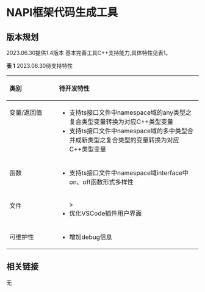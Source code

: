 # NAPI框架代码生成工具

## 版本规划

2023.06.30提供1.4版本 基本完善工具C++支持能力,具体特性见表1。

**表 1**  2023.06.30待支持特性

<a name="table143385853320"></a>

<table><thead align="left"><tr id="row53375863312"><th class="cellrowborder" valign="top" width="25%" id="mcps1.2.3.1.1"><p id="p20331858193317"><a name="p20331858193317"></a><a name="p20331858193317"></a>类别</p>
</th>
<th class="cellrowborder" valign="top" width="45%" id="mcps1.2.3.1.2"><p id="p1133115820331"><a name="p1133115820331"></a><a name="p1133115820331"></a>待开发特性</p>
</th>
</tr>
</thead>
<tbody><tr id="row333115812331"><td class="cellrowborder" valign="top" width="25%" headers="mcps1.2.3.1.1 "><p id="p2142111345714"><a name="p2142111345714"></a><a name="p2142111345714"></a>变量/返回值</p>
</td>
<td class="cellrowborder" valign="top" width="45%" headers="mcps1.2.3.1.2 "><a name="ul9264132010"></a><a name="ul9264132010"></a><ul id="ul9264132010"><li>支持ts接口文件中namespace域的any类型之复合类型变量转换为对应C++类型变量 </li><li>支持ts接口文件中namespace域的多中类型合并成新类型之复合类型的变量转换为对应C++类型变量</li></ul>
</td>
</tr>
<tr id="row334175803317"><td class="cellrowborder" valign="top" width="25.77%" headers="mcps1.2.3.1.1 "><p id="p382391145710"><a name="p382391145710"></a><a name="p382391145710"></a>函数</p>
</td>
<td class="cellrowborder" valign="top" width="74.22999999999999%" headers="mcps1.2.3.1.2 "><a name="ul334485413318"></a><a name="ul334485413318"></a><ul id="ul334485413318"><li>支持ts接口文件中namespace域interface中on、off函数形式多样性</li></ul>
</td>
<tr id="row119944512385"><td class="cellrowborder" valign="top" width="25.77%" headers="mcps1.2.3.1.1 "><p id="p919862210573"><a name="p919862210573"></a><a name="p919862210573"></a>文件</p>
</td>
<td class="cellrowborder" valign="top" width="74.22999999999999%" headers="mcps1.2.3.1.2 "><a name="ul12374158862"></a><a name="ul12374158862"></a><ul id="ul12374158862">><li>优化VSCode插件用户界面</li></ul>
</td>
</tr>
</tr>
<tr id="row119944512385"><td class="cellrowborder" valign="top" width="25.77%" headers="mcps1.2.3.1.1 "><p id="p919862210573"><a name="p919862210573"></a><a name="p919862210573"></a>可维护性</p>
</td>
<td class="cellrowborder" valign="top" width="74.22999999999999%" headers="mcps1.2.3.1.2 "><a name="ul12374158862"></a><a name="ul12374158862"></a><ul id="ul12374158862"><li>增加debug信息</li></ul>
</td>
</tr>
</tr>
</tbody>
</table>

## 相关链接

无
